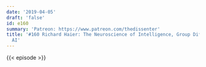 ```yaml
---
date: '2019-04-05'
draft: 'false'
id: e160
summary: 'Patreon: https://www.patreon.com/thedissenter'
title: '#160 Richard Haier: The Neuroscience of Intelligence, Group Differences, And
  AI'
---
```

{{< episode >}}
